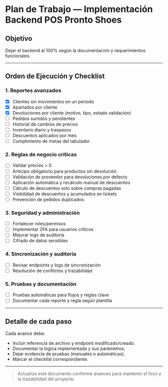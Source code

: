 # Plan de Trabajo — Implementación Backend POS Pronto Shoes

## Objetivo
Dejar el backend al 100% según la documentación y requerimientos funcionales.

---

## Orden de Ejecución y Checklist

### 1. Reportes avanzados
- [x] Clientes sin movimientos en un periodo
- [x] Apartados por cliente
- [x] Devoluciones por cliente (motivo, tipo, estado validación)
- [ ] Pedidos surtidos y pendientes
- [ ] Historial de cambios de precios
- [ ] Inventario diario y traspasos
- [ ] Descuentos aplicados por mes
- [ ] Cumplimiento de metas del tabulador

### 2. Reglas de negocio críticas
- [ ] Validar precios > 0
- [ ] Anticipo obligatorio para productos sin devolución
- [ ] Validación de proveedor para devoluciones por defecto
- [ ] Aplicación automática y recálculo manual de descuentos
- [ ] Cálculo de descuentos solo sobre compras pagadas
- [ ] Visibilidad de descuentos y acumulados en tickets
- [ ] Prevención de pedidos duplicados

### 3. Seguridad y administración
- [ ] Fortalecer roles/permisos
- [ ] Implementar 2FA para usuarios críticos
- [ ] Mejorar logs de auditoría
- [ ] Cifrado de datos sensibles

### 4. Sincronización y auditoría
- [ ] Revisar endpoints y logs de sincronización
- [ ] Resolución de conflictos y trazabilidad

### 5. Pruebas y documentación
- [ ] Pruebas automáticas para flujos y reglas clave
- [ ] Documentar cada reporte y regla según plantilla

---

## Detalle de cada paso

Cada avance debe:
- Incluir referencia de archivo y endpoint modificado/creado.
- Documentar la lógica implementada y sus parámetros.
- Dejar evidencia de pruebas (manuales o automáticas).
- Marcar el checklist correspondiente.

---

> Actualiza este documento conforme avances para mantener el foco y la trazabilidad del proyecto.
